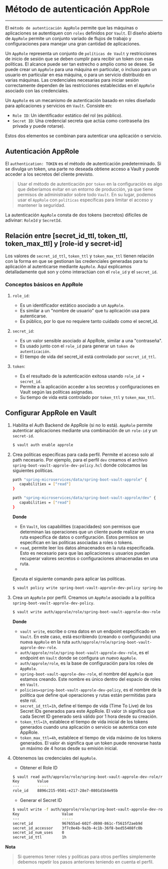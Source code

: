 # Método de autenticación AppRole

---

El `método de autenticación AppRole` permite que las máquinas o aplicaciones se autentiquen con `roles` definidos por
`Vault`. El diseño abierto de `AppRole` permite un conjunto variado de flujos de trabajo y configuraciones para manejar
una gran cantidad de aplicaciones.

Un `AppRole` representa un conjunto de `políticas de Vault` y restricciones de inicio de sesión que se deben cumplir
para recibir un token con esas políticas. El alcance puede ser tan estrecho o amplio como se desee. Se puede crear un
`AppRole` para una máquina en particular, o incluso para un usuario en particular en esa máquina, o para un servicio
distribuido en varias máquinas. Las credenciales necesarias para iniciar sesión correctamente dependen de las
restricciones establecidas en el `AppRole` asociado con las credenciales.

Un `AppRole` es un mecanismo de autenticación basado en roles diseñado para aplicaciones y servicios en `Vault`.
Consiste en:

- `Role ID`: Un identificador estático del rol (es público).
- `Secret ID`: Una credencial secreta que actúa como contraseña (es privada y puede rotarse).

Estos dos elementos se combinan para autenticar una aplicación o servicio.

## Autenticación AppRole

El `authentication: TOKEN` es el método de autenticación predeterminado. Si se divulga un token, una parte no deseada
obtiene acceso a Vault y puede acceder a los secretos del cliente previsto.

> Usar el método de autenticación por `token` en la configuración es algo que deberíamos evitar en un entorno de
> producción, ya que tiene permisos de administrador sobre todo `Vault`. En su lugar, podemos usar el `AppRole` con
> `políticas` específicas para limitar el acceso y mantener la seguridad.

La autenticación `AppRole` consta de dos tokens (secretos) difíciles de adivinar: `RoleId` y `SecretId`.

## Relación entre [secret_id_ttl, token_ttl, token_max_ttl] y [role-id y secret-id]

Los valores de `secret_id_ttl`, `token_ttl` y `token_max_ttl` tienen relación con la forma en que se gestionan las
credenciales generadas para tu aplicación al autenticarse mediante `AppRole`. Aquí explicamos detalladamente qué son y
cómo interactúan con el `role_id` y el `secret_id`.

### Conceptos básicos en AppRole

1. `role_id`:

    - Es un identificador estático asociado a un `AppRole`.
    - Es similar a un "nombre de usuario" que tu aplicación usa para autenticarse.
    - Es público, por lo que no requiere tanto cuidado como el secret_id.

2. `secret_id`:

    - Es un valor sensible asociado al AppRole, similar a una "contraseña".
    - Es usado junto con el `role_id` para generar un `token de autenticación`.
    - El tiempo de vida del secret_id está controlado por `secret_id_ttl`.

3. `token`:

    - Es el resultado de la autenticación exitosa usando `role_id + secret_id`.
    - Permite a la aplicación acceder a los secretos y configuraciones en Vault según las políticas asignadas.
    - Su tiempo de vida está controlado por `token_ttl` y `token_max_ttl`.

## Configurar AppRole en Vault

1. Habilita el Auth Backend de AppRole (si no lo está). `AppRole` permite autenticar aplicaciones mediante una
   combinación de un `role-id` y un `secret-id`.

   ````bash
   $ vault auth enable approle
   ````

2. Crea políticas específicas para cada perfil. Permite el acceso solo al path necesario. Por ejemplo, para el perfil
   `dev` creamos el archivo `spring-boot-vault-approle-dev-policy.hcl` donde colocamos las siguientes políticas.

   ````bash
   path "spring-microservices/data/spring-boot-vault-approle" {
      capabilities = ["read"]
   }
   
   path "spring-microservices/data/spring-boot-vault-approle/dev" {
      capabilities = ["read"]
   }
   ````

   **Donde**

    - En `Vault`, los capabilities (capacidades) son permisos que determinan las operaciones que un cliente puede
      realizar en una ruta específica de datos o configuración. Estos permisos se especifican en las políticas asociadas
      a roles o tokens.
    - `read`, permite leer los datos almacenados en la ruta especificada. Esto es necesario para que las aplicaciones u
      usuarios puedan recuperar valores secretos o configuraciones almacenadas en una ruta.
    -

   Ejecuta el siguiente comando para aplicar las políticas.

   ````bash
   $ vault policy write spring-boot-vault-approle-dev-policy spring-boot-vault-approle-dev-policy.hcl
   ````

3. Crea un `AppRole` por perfil. Creamos un `AppRole` asociado a la política `spring-boot-vault-approle-dev-policy`.

   ````bash
   $ vault write auth/approle/role/spring-boot-vault-approle-dev-role policies=spring-boot-vault-approle-dev-policy secret_id_ttl=1h token_ttl=1h token_max_ttl=4h
   ````
   **Donde**

    - `vault write`, escribe o crea datos en un endpoint especificado en `Vault`. En este caso, está escribiendo
      (creando o configurando) una nueva `AppRole` en la ruta `auth/approle/role/spring-boot-vault-approle-dev-role`.
    - `auth/approle/role/spring-boot-vault-approle-dev-role`, es el endpoint en `Vault` donde se configura un nuevo
      `AppRole`.
    - `auth/approle/role`, es la base de configuración para los roles de `AppRole`.
    - `spring-boot-vault-approle-dev-role`, el nombre del `AppRole` que estamos creando. Este nombre es único dentro del
      espacio de roles en `Vault`.
    - `policies=spring-boot-vault-approle-dev-policy`, es el nombre de la política que define qué operaciones y rutas
      están permitidas para este rol.
    - `secret_id_ttl=1h`, define el tiempo de vida (Time To Live) de los Secret IDs generados para este AppRole. El
      valor `1h` significa que cada Secret ID generado será válido por 1 hora desde su creación.
    - `token_ttl=1h`, establece el tiempo de vida inicial de los tokens generados cuando una aplicación o servicio se
      autentica con este AppRole.
    - `token_max_ttl=4h`, establece el tiempo de vida máximo de los tokens generados. El valor `4h` significa que un
      token puede renovarse hasta un máximo de 4 horas desde su emisión inicial.

4. Obtenemos las credenciales del `AppRole`.
    - Obtener el Role ID
   ````bash
   $ vault read auth/approle/role/spring-boot-vault-approle-dev-role/role-id
   Key        Value
   ---        -----
   role_id    8896c215-9501-e217-28e7-0801d164e95b
   ````

    - Generar el Secret ID

   ````bash
   $ vault write -f auth/approle/role/spring-boot-vault-approle-dev-role/secret-id
   Key                   Value
   ---                   -----
   secret_id             967655ad-602f-d698-861c-f5615f2aeb9d
   secret_id_accessor    3f7c0e4b-9a3b-4c1b-36f8-bed55408fc0b
   secret_id_num_uses    0
   secret_id_ttl         1h
   ````

**Nota**
> Si queremos tener roles y políticas para otros perfiles simplemente debemos repetir los pasos anteriores teniendo en
> cuenta el perfil.




